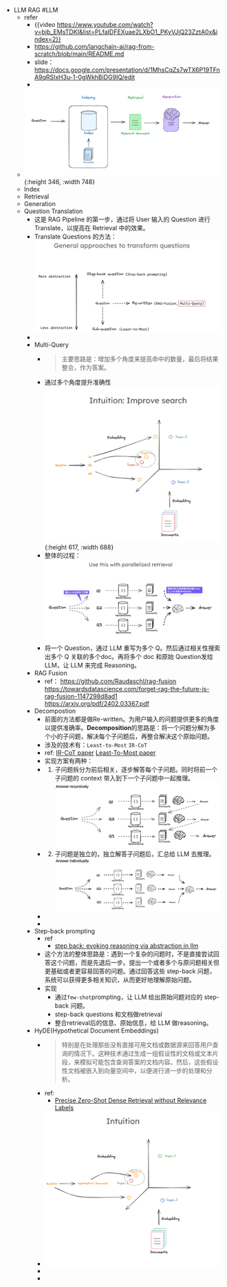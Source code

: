 - LLM RAG #LLM
	- refer
		- {{video https://www.youtube.com/watch?v=bjb_EMsTDKI&list=PLfaIDFEXuae2LXbO1_PKyVJiQ23ZztA0x&index=2}}
		- https://github.com/langchain-ai/rag-from-scratch/blob/main/README.md
		- slide：https://docs.google.com/presentation/d/1MhsCqZs7wTX6P19TFnA9qRSlxH3u-1-0gWkhBiDG9lQ/edit
		-
	- ![](https://raw.githubusercontent.com/stillfox-lee/image/main/picgo/202403010945973.png){:height 346, :width 748}
	- Index
	- Retrieval
	- Generation
	- Question Translation
		- 这是 RAG Pipeline 的第一步，通过将 User 输入的 Question 进行 Translate，以提高在 Retrieval 中的效果。
		- Translate Questions 的方法：
		  ![](https://raw.githubusercontent.com/stillfox-lee/image/main/picgo/202403050910101.png)
		-
		- Multi-Query
			- > 主要思路是：增加多个角度来提高命中的数量，最后将结果整合，作为答案。
			- 通过多个角度提升准确性
			  ![](https://raw.githubusercontent.com/stillfox-lee/image/main/picgo/202403060909300.png){:height 617, :width 688}
			- 整体的过程：
			  ![](https://raw.githubusercontent.com/stillfox-lee/image/main/picgo/202403050942480.png)
			- 将一个 Question，通过 LLM 重写为多个 Q。然后通过相关性搜索出多个 Q 关联的多个doc。再将多个 doc 和原始 Question发给 LLM，让 LLM 来完成 Reasoning。
		- RAG Fusion
			- ref：
			  https://github.com/Raudaschl/rag-fusion
			  https://towardsdatascience.com/forget-rag-the-future-is-rag-fusion-1147298d8ad1
			  https://arxiv.org/pdf/2402.03367.pdf
		- Decompostion
			- 前面的方法都是做Re-written。为用户输入的问题提供更多的角度以提供准确率。**Decomposition**的思路是：将一个问题分解为多个小的子问题，解决每个子问题后，再整合解决这个原始问题。
			- 涉及的技术有：`Least-to-Most` `IR-CoT`
			- ref:
			  [IR-CoT paper](https://arxiv.org/pdf/2212.10509.pdf)
			  [Least-To-Most paper](https://arxiv.org/pdf/2205.10625.pdf)
			- 实现方案有两种：
			- 1. 子问题拆分为前后相关，逐步解答每个子问题。同时将前一个子问题的 context 带入到下一个子问题中一起推理。
			  ![](https://raw.githubusercontent.com/stillfox-lee/image/main/picgo/202403070949169.png)
			- 2. 子问题是独立的，独立解答子问题后，汇总给 LLM 去推理。
			  ![](https://raw.githubusercontent.com/stillfox-lee/image/main/picgo/202403070949320.png)
			-
			-
		- Step-back prompting
			- ref
				- [step back: evoking reasoning via abstraction in llm](https://arxiv.org/pdf/2310.06117.pdf)
			- 这个方法的整体思路是：遇到一个复杂的问题时，不是直接尝试回答这个问题，而是先退后一步。提出一个或者多个与原问题相关但更基础或者更容易回答的问题。通过回答这些 step-back 问题，系统可以获得更多相关知识，从而更好地理解原始问题。
			- 实现
				- 通过`few-shot`prompting，让 LLM 给出原始问题对应的 step-back 问题。
				- step-back questions 和文档做retrieval
				- 整合retrieval后的信息、原始信息，给 LLM 做reasoning。
		- HyDE(Hypothetical Document Embeddings)
			- > 特别是在处理那些没有直接可用文档或数据源来回答用户查询的情况下。这种技术通过生成一组假设性的文档或文本片段，来模拟可能包含查询答案的文档内容。然后，这些假设性文档被嵌入到向量空间中，以便进行进一步的处理和分析。
			- ref:
				- [Precise Zero-Shot Dense Retrieval without Relevance Labels](https://arxiv.org/pdf/2212.10496.pdf)
			- ![](https://raw.githubusercontent.com/stillfox-lee/image/main/picgo/202403080956427.png)
			-
			-